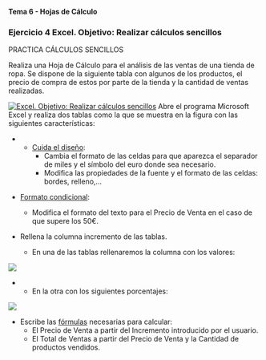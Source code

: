 **Tema 6 - Hojas de Cálculo**

### Ejercicio 4 Excel. Objetivo: Realizar cálculos sencillos

PRACTICA CÁLCULOS SENCILLOS

Realiza una Hoja de Cálculo para el análisis de las ventas de una tienda de ropa. Se dispone de la siguiente tabla con algunos de los productos, el precio de compra de estos por parte de la tienda y la cantidad de ventas realizadas.

[![Excel. Objetivo: Realizar cálculos sencillos ](https://pruebas.teformas.com/wp-content/uploads/2012/10/ej3a.jpg)](http://pruebas.teformas.com/wp-content/uploads/2012/10/ej3a.jpg)
Abre el programa Microsoft Excel y realiza dos tablas como la que se muestra en la figura con las siguientes características:

-   -   [Cuida el diseño](http://pruebas.teformas.com/cursos-de-informatica/curso-excel-ejercicios-practicos/leccion/formato-de-celdas-en-excel/):
        -   Cambia el formato de las celdas para que aparezca el separador de miles y el símbolo del euro donde sea necesario.
        -   Modifica las propiedades de la fuente y el formato de las celdas: bordes, relleno,…

-   [Formato condicional](http://pruebas.teformas.com/cursos-de-informatica/curso-excel-ejercicios-practicos/leccion/formato-condicional-excel/):
    -   Modifica el formato del texto para el Precio de Venta en el caso de que supere los 50€.
-   Rellena la columna incremento de las tablas.
    -   En una de las tablas rellenaremos la columna con los valores:

[![](https://pruebas.teformas.com/wp-content/uploads/2012/10/ej4b.jpg)](http://pruebas.teformas.com/wp-content/uploads/2012/10/ej4b.jpg)

-   -   En la otra con los siguientes porcentajes:

[![](https://pruebas.teformas.com/wp-content/uploads/2012/10/ej4c.jpg)](http://pruebas.teformas.com/wp-content/uploads/2012/10/ej4c.jpg)

-   Escribe las [fórmulas](http://pruebas.teformas.com/cursos-de-informatica/curso-excel-ejercicios-practicos/leccion/formulas-sencillas-en-excel/) necesarias para calcular:
    -   El Precio de Venta a partir del Incremento introducido por el usuario.
    -   El Total de Ventas a partir del Precio de Venta y la Cantidad de productos vendidos.
<!--stackedit_data:
eyJoaXN0b3J5IjpbLTEwOTI3MzI5NjEsLTYxMDU3MzkyMSwtMT
kzNjQzOTIxMV19
-->